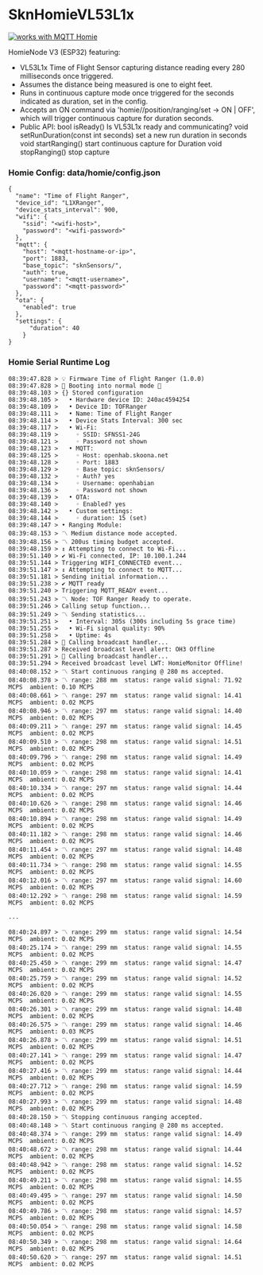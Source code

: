 # SknHomieVL53L1x

<a href="https://homieiot.github.io/">
  <img src="https://homieiot.github.io/img/works-with-homie.png" alt="works with MQTT Homie">
</a>

HomieNode V3 (ESP32) featuring:
- VL53L1x Time of Flight Sensor capturing distance reading every 280 milliseconds once triggered.
- Assumes the distance being measured is one to eight feet.
- Runs in continuous capture mode once triggered for the seconds indicated as  duration, set in the config.
- Accepts an ON command via 'homie/<deviceID>/position/ranging/set -> ON | OFF', which will trigger continuous capture for duration seconds.
- Public API:
    bool isReady()                            Is VL53L1x ready and communicating?
    void setRunDuration(const int seconds)    set a new run duration in seconds
    void startRanging()                       start continuous capture for Duration 
    void stopRanging()                        stop capture



### Homie Config: data/homie/config.json

```
{
  "name": "Time of Flight Ranger",
  "device_id": "L1XRanger",
  "device_stats_interval": 900,  
  "wifi": {
    "ssid": "<wifi-host>",
    "password": "<wifi-password>"
  },
  "mqtt": {
    "host": "<mqtt-hostname-or-ip>",
    "port": 1883,
	"base_topic": "sknSensors/",
    "auth": true,
    "username": "<mqtt-username>",
    "password": "<mqtt-password>"
  },
  "ota": {
    "enabled": true
  },
  "settings": {
      "duration": 40
    }
}
```


### Homie Serial Runtime Log
```
08:39:47.828 > 💡 Firmware Time of Flight Ranger (1.0.0)
08:39:47.828 > 🔌 Booting into normal mode 🔌
08:39:48.103 > {} Stored configuration
08:39:48.105 >   • Hardware device ID: 240ac4594254
08:39:48.109 >   • Device ID: TOFRanger
08:39:48.111 >   • Name: Time of Flight Ranger
08:39:48.114 >   • Device Stats Interval: 300 sec
08:39:48.117 >   • Wi-Fi: 
08:39:48.119 >     ◦ SSID: SFNSS1-24G
08:39:48.121 >     ◦ Password not shown
08:39:48.123 >   • MQTT: 
08:39:48.125 >     ◦ Host: openhab.skoona.net
08:39:48.128 >     ◦ Port: 1883
08:39:48.129 >     ◦ Base topic: sknSensors/
08:39:48.132 >     ◦ Auth? yes
08:39:48.134 >     ◦ Username: openhabian
08:39:48.136 >     ◦ Password not shown
08:39:48.139 >   • OTA: 
08:39:48.140 >     ◦ Enabled? yes
08:39:48.142 >   • Custom settings: 
08:39:48.144 >     ◦ duration: 15 (set)
08:39:48.147 > • Ranging Module:
08:39:48.153 > 〽 Medium distance mode accepted.
08:39:48.156 > 〽 200us timing budget accepted.
08:39:48.159 > ↕ Attempting to connect to Wi-Fi...
08:39:51.140 > ✔ Wi-Fi connected, IP: 10.100.1.244
08:39:51.144 > Triggering WIFI_CONNECTED event...
08:39:51.147 > ↕ Attempting to connect to MQTT...
08:39:51.181 > Sending initial information...
08:39:51.238 > ✔ MQTT ready
08:39:51.240 > Triggering MQTT_READY event...
08:39:51.243 > 〽 Node: TOF Ranger Ready to operate.
08:39:51.246 > Calling setup function...
08:39:51.249 > 〽 Sending statistics...
08:39:51.251 >   • Interval: 305s (300s including 5s grace time)
08:39:51.255 >   • Wi-Fi signal quality: 90%
08:39:51.258 >   • Uptime: 4s
08:39:51.284 > 📢 Calling broadcast handler...
08:39:51.287 > Received broadcast level alert: OH3 Offline
08:39:51.291 > 📢 Calling broadcast handler...
08:39:51.294 > Received broadcast level LWT: HomieMonitor Offline!
08:40:08.152 > 〽 Start continuous ranging @ 280 ms accepted.
08:40:08.378 > 〽 range: 288 mm 	status: range valid	signal: 71.92 MCPS	ambient: 0.10 MCPS
08:40:08.661 > 〽 range: 297 mm 	status: range valid	signal: 14.41 MCPS	ambient: 0.02 MCPS
08:40:08.946 > 〽 range: 297 mm 	status: range valid	signal: 14.40 MCPS	ambient: 0.02 MCPS
08:40:09.211 > 〽 range: 297 mm 	status: range valid	signal: 14.45 MCPS	ambient: 0.02 MCPS
08:40:09.510 > 〽 range: 298 mm 	status: range valid	signal: 14.51 MCPS	ambient: 0.02 MCPS
08:40:09.796 > 〽 range: 298 mm 	status: range valid	signal: 14.49 MCPS	ambient: 0.02 MCPS
08:40:10.059 > 〽 range: 298 mm 	status: range valid	signal: 14.41 MCPS	ambient: 0.02 MCPS
08:40:10.334 > 〽 range: 297 mm 	status: range valid	signal: 14.44 MCPS	ambient: 0.02 MCPS
08:40:10.626 > 〽 range: 298 mm 	status: range valid	signal: 14.46 MCPS	ambient: 0.02 MCPS
08:40:10.894 > 〽 range: 298 mm 	status: range valid	signal: 14.49 MCPS	ambient: 0.02 MCPS
08:40:11.182 > 〽 range: 298 mm 	status: range valid	signal: 14.46 MCPS	ambient: 0.02 MCPS
08:40:11.454 > 〽 range: 297 mm 	status: range valid	signal: 14.48 MCPS	ambient: 0.02 MCPS
08:40:11.734 > 〽 range: 298 mm 	status: range valid	signal: 14.55 MCPS	ambient: 0.02 MCPS
08:40:12.016 > 〽 range: 297 mm 	status: range valid	signal: 14.60 MCPS	ambient: 0.02 MCPS
08:40:12.292 > 〽 range: 298 mm 	status: range valid	signal: 14.59 MCPS	ambient: 0.02 MCPS

...

08:40:24.897 > 〽 range: 299 mm 	status: range valid	signal: 14.54 MCPS	ambient: 0.02 MCPS
08:40:25.174 > 〽 range: 299 mm 	status: range valid	signal: 14.55 MCPS	ambient: 0.02 MCPS
08:40:25.450 > 〽 range: 299 mm 	status: range valid	signal: 14.47 MCPS	ambient: 0.02 MCPS
08:40:25.759 > 〽 range: 299 mm 	status: range valid	signal: 14.52 MCPS	ambient: 0.02 MCPS
08:40:26.020 > 〽 range: 299 mm 	status: range valid	signal: 14.55 MCPS	ambient: 0.02 MCPS
08:40:26.301 > 〽 range: 299 mm 	status: range valid	signal: 14.48 MCPS	ambient: 0.02 MCPS
08:40:26.575 > 〽 range: 299 mm 	status: range valid	signal: 14.46 MCPS	ambient: 0.03 MCPS
08:40:26.878 > 〽 range: 299 mm 	status: range valid	signal: 14.51 MCPS	ambient: 0.02 MCPS
08:40:27.141 > 〽 range: 299 mm 	status: range valid	signal: 14.47 MCPS	ambient: 0.02 MCPS
08:40:27.416 > 〽 range: 299 mm 	status: range valid	signal: 14.44 MCPS	ambient: 0.02 MCPS
08:40:27.712 > 〽 range: 298 mm 	status: range valid	signal: 14.59 MCPS	ambient: 0.02 MCPS
08:40:27.993 > 〽 range: 299 mm 	status: range valid	signal: 14.48 MCPS	ambient: 0.02 MCPS
08:40:28.150 > 〽 Stopping continuous ranging accepted.
08:40:48.148 > 〽 Start continuous ranging @ 280 ms accepted.
08:40:48.374 > 〽 range: 299 mm 	status: range valid	signal: 14.49 MCPS	ambient: 0.02 MCPS
08:40:48.672 > 〽 range: 298 mm 	status: range valid	signal: 14.44 MCPS	ambient: 0.02 MCPS
08:40:48.942 > 〽 range: 298 mm 	status: range valid	signal: 14.52 MCPS	ambient: 0.02 MCPS
08:40:49.211 > 〽 range: 298 mm 	status: range valid	signal: 14.55 MCPS	ambient: 0.02 MCPS
08:40:49.495 > 〽 range: 297 mm 	status: range valid	signal: 14.50 MCPS	ambient: 0.02 MCPS
08:40:49.786 > 〽 range: 298 mm 	status: range valid	signal: 14.57 MCPS	ambient: 0.02 MCPS
08:40:50.054 > 〽 range: 298 mm 	status: range valid	signal: 14.58 MCPS	ambient: 0.02 MCPS
08:40:50.349 > 〽 range: 298 mm 	status: range valid	signal: 14.64 MCPS	ambient: 0.02 MCPS
08:40:50.620 > 〽 range: 297 mm 	status: range valid	signal: 14.51 MCPS	ambient: 0.02 MCPS

```
